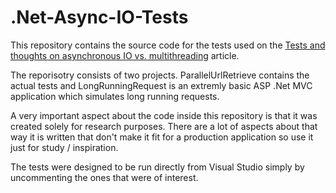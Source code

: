 .Net-Async-IO-Tests
===================

This repository contains the source code for the tests used on the [Tests and thoughts on asynchronous IO vs. multithreading](http://www.ducons.com/blog/tests-and-thoughts-on-asynchronous-io-vs-multithreading) article. 

The reporisotry consists of two projects. ParallelUrlRetrieve contains the actual tests and LongRunningRequest is an extremly basic ASP .Net MVC application which simulates long running requests.

A very important aspect about the code inside this repository is that it was created solely for research purposes. There are a lot of aspects about that way it is written that don't make it fit for a production application so use it just for study / inspiration.

The tests were designed to be run directly from Visual Studio simply by uncommenting the ones that were of interest.

